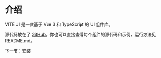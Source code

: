 # 介绍

VITE UI 是一款基于 Vue 3 和 TypeScript 的 UI 组件库。

源代码放在了 [GitHub](https://github.com/zzwwzz0401/zzw-ui.git)。你也可以直接查看每个组件的源代码和示例，运行方法见 README.md。

下一节：[安装](#/doc/install)